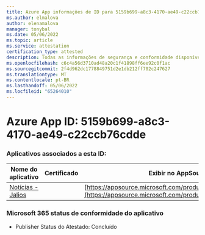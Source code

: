 ```yaml
---
title: Azure App informações de ID para 5159b699-a8c3-4170-ae49-c22ccb76cdde
ms.author: elmalova
author: elenamalova
manager: tonybal
ms.date: 05/06/2022
ms.topic: article
ms.service: attestation
certification_type: attested
description: Todas as informações de segurança e conformidade disponíveis para 5159b699-a8c3-4170-ae49-c22ccb76cdde.
ms.openlocfilehash: c6c4a56d3710ad48a20c1f41898ff6ee92c0f1ac
ms.sourcegitcommit: 2f4d962dc1778849751d2e1db212ff702c247627
ms.translationtype: MT
ms.contentlocale: pt-BR
ms.lasthandoff: 05/06/2022
ms.locfileid: "65264010"
---
```

# <a name="azure-app-id-5159b699-a8c3-4170-ae49-c22ccb76cdde"></a>Azure App ID: 5159b699-a8c3-4170-ae49-c22ccb76cdde


### <a name="apps-associated-with-this-id"></a>Aplicativos associados a esta ID:
| **Nome do aplicativo** | **Certificado** | **Exibir no AppSource** |
|--------------|---------------|-----------------------|
| [Notícias - Jalios](../forward/WA200003889.md) |  | [https://appsource.microsoft.com/product/office/WA200003889](https://appsource.microsoft.com/product/office/WA200003889) |

### <a name="microsoft-365-app-compliance-status"></a>Microsoft 365 status de conformidade do aplicativo
- Publisher Status do Atestado: Concluído
